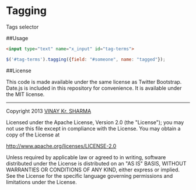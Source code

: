 Tagging
=======

Tags selector


##Usage
```html
<input type="text" name="x_input" id="tag-terms">
```

```js
$('#tag-terms').tagging({field: "#someone", name: "tagged"});
```

##License

This code is made available under the same license as Twitter Bootstrap. Date.js is included in this repository for convenience. It is available under the MIT license.

---

Copyright 2013 [VINAY Kr. SHARMA](http://www.vinay-sharma.com)

Licensed under the Apache License, Version 2.0 (the "License"); you may not use this file except in compliance with the License. You may obtain a copy of the License at

http://www.apache.org/licenses/LICENSE-2.0

Unless required by applicable law or agreed to in writing, software distributed under the License is distributed on an "AS IS" BASIS, WITHOUT WARRANTIES OR CONDITIONS OF ANY KIND, either express or implied. See the License for the specific language governing permissions and limitations under the License.